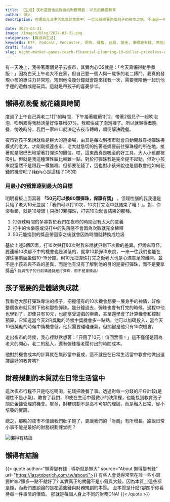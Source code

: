 ```yaml
---
title: 【生活】夜市遊戲也能教會的財務規劃：10元的無價教育
author: 懶大
description: 在這篇充滿生活氣息的文章中，一位父親帶著兩個兒子的夜市之旅，不僅是一場尋常的家庭出遊，更成為了一堂別開生面的財務規劃課。透過一場簡單的打彈珠遊戲，這位父親巧妙地將理財教育融入到孩子們的日常體驗中，用10元的預算實現了最大的快樂與學習效果。這篇文章生動展示了如何在生活中尋找教育孩子關於金錢管理的機會，證明了財務規劃不僅適用於大人，也能從小培養孩子對於金錢的正確觀念和使用方法。

date: 2024-03-31
image: /images/blog/2024-03-31.png
categories: [職涯與生活]
keywords: ETF, Podcast, Podcaster, 保險, 儲蓄, 台股, 基金, 懶得變有錢, 房地產, 投資, 投資理財, 支出, 收入, 理財, 理財規劃, 瑪斯理財兩三事, 稅務, 總體經濟, 美股, 職涯心得, 股利收入, 複委託, 記帳, 讀書心得, 財務規劃, 財商, 貸款, 資產配置, 退休規劃, 開源節流
draft: false
slug: night-market-games-teach-financial-planning-10-dollar-priceless-education
---
```

有一天晚上，我帶著兩個兒子去夜市，其實內心OS就是：「今天真懶得動手煮飯！」因為白天上午老大不在家，但自己要一個人與一歲多的老二搏鬥，我真的發現小孩的專注力非常短。短到他沒幾分鐘就會跑來找我一次，需要我陪他一起玩他手邊的遊戲或是玩具。這就是帶孩子的喜憂參半。

## 懶得煮晚餐 就花錢買時間

度過了上午自己與老二1打1的時間，下午接著繼續1打2，帶著2個兒子一起吹泡泡，吹到累得我肺活量好像暴增87%。我都快成了泡泡機了。所以就懶得煮晚餐，傍晚時分，我們一家四口就決定去夜市轉轉，順便解決晚餐。

夜市對孩子來說就像是巨大的遊樂場，由其是每次到夜市就會自動開啟尋找彈珠檯模式的老大。才剛剛抵達夜市，老大就急切的拖著爸媽要前往彈珠檯的所在地，接著就是眼巴巴地望著打彈珠的攤位。哎，這東西真是吸金的好工具，大人小孩都被吸引。但就是我這種理性腦比較難一點，對於打彈珠我是完全提不起勁。但對小孩來說當然不是跟我一樣無趣。但都要花錢了，這也對小孩來說也是個教會他如何花錢的機會吧？(我內心是這樣子OS的)

### 用最小的預算達到最大的目標

明明看板上面寫著 **「50元可以換80顆彈珠，保證有獎」** 。但理性腦的我我還是只給了老大10元並說：「我們可以打10次，10次打完沒中就結束了哦！」。對，你沒看錯，就是10塊錢！只換10顆彈珠，打完10次就會結束的那種。

1. 打彈珠時間的多寡對於我們在夜市的時間沒有太大的意義
2. 打中的快樂感或沒打中的失落感不會因為次數就完全稀釋
3. 50元能換到的獎品帶回家之後就會因為時間就轉換成垃圾

基於上述3個因素，打10次與打80次對我來說就只剩下次數的差異。但說來奇怪，要連續10次都不中的機會也是滿低的，就拿10顆彈珠來說，一來一往我們也能在彈珠檯前面坐個10-15分鐘。用10元把彈珠打完之後老大也是心滿意足的離開。並不是小孩乖與不乖的差異，而是他有沒有了解到他的目的是要打彈珠，而不是要拿獎品? `我與孩子的行前溝通就是打彈珠，而不是拿獎品!`

## 孩子需要的是體驗與成就

我看老大那打彈珠專注的樣子，把握僅有的10次機會想要一展身手的神情，好像整個夜市就只剩下他和那些彈珠。幾分鐘過去，彈珠也會有打完的時候。過程中他也學到了，即使只有10元，也能享受遊戲的樂趣，甚至還學會了計算機會和控制預算，它知道當今天2倍獎勵的時候中獎機會多一點點，他可以加碼投入，當今天10倍獎勵的時候中獎機會低，他只需要碰碰運氣，但關鍵是他只有10次機會。

走出夜市的時候，我心裡默默想著：「只用了10元！值回票價！」這不僅僅是因為老大的開心，老二的亂入，還有彈珠檯老闆付出的時間成本。

他對於機會成本的計算就在無形當中養成，這不就是在日常生活當中教會他做出選擇最好的教育嗎?

## 財務規劃的本質就在日常生活當中

這次夜市行程不只是吃吃喝喝，花錢把晚餐了事。透過對每一分錢的斤斤計較(是理性不是小氣)。教會了我們，即使在生活中最微小的決策裡，也能找到教育孩子關於金錢管理的機會。畢竟，財務規劃不是高不可攀的理論，而是融入日常、從小培養的實踐。

總之，那晚的夜市不僅讓我們肚子飽了，更讓我們的「財商」有所增長。誰說日常小事不能是最好的財務規劃課堂呢？

![懶得有結論](/images/blog/lazytobeconclude.svg)
## 懶得有結論

{{< quote author="懶得變有錢 | 瑪斯就是懶大" source="About 懶得變有錢" url="https://lazytoberich.com.tw/about/">}}
有些人會覺得常常在談一些小錢要幹嘛?賺多一點不就好了?
其實真正的關鍵不是小錢與大錢，因為本質上這些都是錢，而我們要談論的是花這些錢與財務規劃的本質。
至本質是什麼?那關乎你看待每一件事情的價值。
那就是每個人身上不同的財務DNA!
{{< /quote >}}
